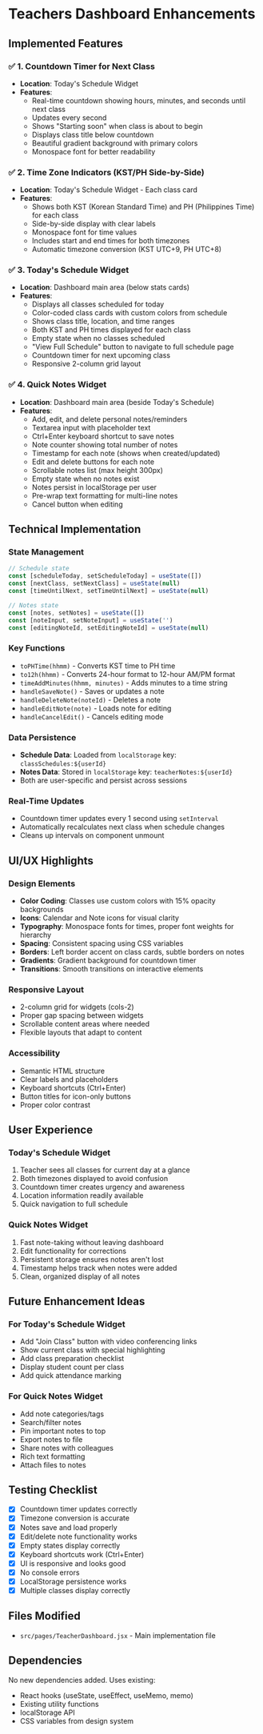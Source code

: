 # Teachers Dashboard Enhancements

## Implemented Features

### ✅ 1. Countdown Timer for Next Class
- **Location**: Today's Schedule Widget
- **Features**:
  - Real-time countdown showing hours, minutes, and seconds until next class
  - Updates every second
  - Shows "Starting soon" when class is about to begin
  - Displays class title below countdown
  - Beautiful gradient background with primary colors
  - Monospace font for better readability

### ✅ 2. Time Zone Indicators (KST/PH Side-by-Side)
- **Location**: Today's Schedule Widget - Each class card
- **Features**:
  - Shows both KST (Korean Standard Time) and PH (Philippines Time) for each class
  - Side-by-side display with clear labels
  - Monospace font for time values
  - Includes start and end times for both timezones
  - Automatic timezone conversion (KST UTC+9, PH UTC+8)

### ✅ 3. Today's Schedule Widget
- **Location**: Dashboard main area (below stats cards)
- **Features**:
  - Displays all classes scheduled for today
  - Color-coded class cards with custom colors from schedule
  - Shows class title, location, and time ranges
  - Both KST and PH times displayed for each class
  - Empty state when no classes scheduled
  - "View Full Schedule" button to navigate to full schedule page
  - Countdown timer for next upcoming class
  - Responsive 2-column grid layout

### ✅ 4. Quick Notes Widget
- **Location**: Dashboard main area (beside Today's Schedule)
- **Features**:
  - Add, edit, and delete personal notes/reminders
  - Textarea input with placeholder text
  - Ctrl+Enter keyboard shortcut to save notes
  - Note counter showing total number of notes
  - Timestamp for each note (shows when created/updated)
  - Edit and delete buttons for each note
  - Scrollable notes list (max height 300px)
  - Empty state when no notes exist
  - Notes persist in localStorage per user
  - Pre-wrap text formatting for multi-line notes
  - Cancel button when editing

## Technical Implementation

### State Management
```javascript
// Schedule state
const [scheduleToday, setScheduleToday] = useState([])
const [nextClass, setNextClass] = useState(null)
const [timeUntilNext, setTimeUntilNext] = useState(null)

// Notes state
const [notes, setNotes] = useState([])
const [noteInput, setNoteInput] = useState('')
const [editingNoteId, setEditingNoteId] = useState(null)
```

### Key Functions
- `toPHTime(hhmm)` - Converts KST time to PH time
- `to12h(hhmm)` - Converts 24-hour format to 12-hour AM/PM format
- `timeAddMinutes(hhmm, minutes)` - Adds minutes to a time string
- `handleSaveNote()` - Saves or updates a note
- `handleDeleteNote(noteId)` - Deletes a note
- `handleEditNote(note)` - Loads note for editing
- `handleCancelEdit()` - Cancels editing mode

### Data Persistence
- **Schedule Data**: Loaded from `localStorage` key: `classSchedules:${userId}`
- **Notes Data**: Stored in `localStorage` key: `teacherNotes:${userId}`
- Both are user-specific and persist across sessions

### Real-Time Updates
- Countdown timer updates every 1 second using `setInterval`
- Automatically recalculates next class when schedule changes
- Cleans up intervals on component unmount

## UI/UX Highlights

### Design Elements
- **Color Coding**: Classes use custom colors with 15% opacity backgrounds
- **Icons**: Calendar and Note icons for visual clarity
- **Typography**: Monospace fonts for times, proper font weights for hierarchy
- **Spacing**: Consistent spacing using CSS variables
- **Borders**: Left border accent on class cards, subtle borders on notes
- **Gradients**: Gradient background for countdown timer
- **Transitions**: Smooth transitions on interactive elements

### Responsive Layout
- 2-column grid for widgets (cols-2)
- Proper gap spacing between widgets
- Scrollable content areas where needed
- Flexible layouts that adapt to content

### Accessibility
- Semantic HTML structure
- Clear labels and placeholders
- Keyboard shortcuts (Ctrl+Enter)
- Button titles for icon-only buttons
- Proper color contrast

## User Experience

### Today's Schedule Widget
1. Teacher sees all classes for current day at a glance
2. Both timezones displayed to avoid confusion
3. Countdown timer creates urgency and awareness
4. Location information readily available
5. Quick navigation to full schedule

### Quick Notes Widget
1. Fast note-taking without leaving dashboard
2. Edit functionality for corrections
3. Persistent storage ensures notes aren't lost
4. Timestamp helps track when notes were added
5. Clean, organized display of all notes

## Future Enhancement Ideas

### For Today's Schedule Widget
- Add "Join Class" button with video conferencing links
- Show current class with special highlighting
- Add class preparation checklist
- Display student count per class
- Add quick attendance marking

### For Quick Notes Widget
- Add note categories/tags
- Search/filter notes
- Pin important notes to top
- Export notes to file
- Share notes with colleagues
- Rich text formatting
- Attach files to notes

## Testing Checklist

- [x] Countdown timer updates correctly
- [x] Timezone conversion is accurate
- [x] Notes save and load properly
- [x] Edit/delete note functionality works
- [x] Empty states display correctly
- [x] Keyboard shortcuts work (Ctrl+Enter)
- [x] UI is responsive and looks good
- [x] No console errors
- [x] LocalStorage persistence works
- [x] Multiple classes display correctly

## Files Modified

- `src/pages/TeacherDashboard.jsx` - Main implementation file

## Dependencies

No new dependencies added. Uses existing:
- React hooks (useState, useEffect, useMemo, memo)
- Existing utility functions
- localStorage API
- CSS variables from design system
